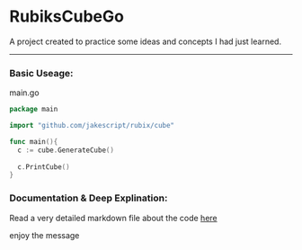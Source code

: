 # RubiksCubeGo
A project created to practice some ideas and concepts I had just learned.

***
### Basic Useage: 
main.go
```go
package main

import "github.com/jakescript/rubix/cube"

func main(){
  c := cube.GenerateCube()
  
  c.PrintCube()
}
```

### Documentation & Deep Explination:
Read a very detailed markdown file about the code [here](https://github.com/jakescript/RubiksCubeGo/blob/master/docs.md)  

enjoy the message
